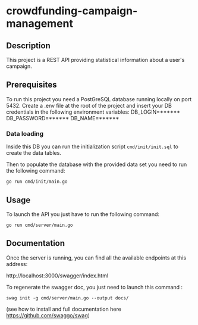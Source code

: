 # crowdfunding-campaign-management

## Description

This project is a REST API providing statistical information about a user's campaign.

## Prerequisites

To run this project you need a PostGreSQL database running locally on port 5432.
Create a .env file at the root of the project and insert your DB credentials in the following environment variables:
DB_LOGIN=******
DB_PASSWORD=******
DB_NAME=******

### Data loading

Inside this DB you can run the initialization script
`cmd/init/init.sql`
to create the data tables.

Then to populate the database with the provided data set you need to run the following command:

`go run cmd/init/main.go
`

## Usage

To launch the API you just have to run the following command:

`go run cmd/server/main.go
`

## Documentation

Once the server is running, you can find all the available endpoints at this address:

http://localhost:3000/swagger/index.html

To regenerate the swagger doc, you just need to launch this command :

`swag init -g cmd/server/main.go --output docs/
`

(see how to install and full documentation here https://github.com/swaggo/swag)
